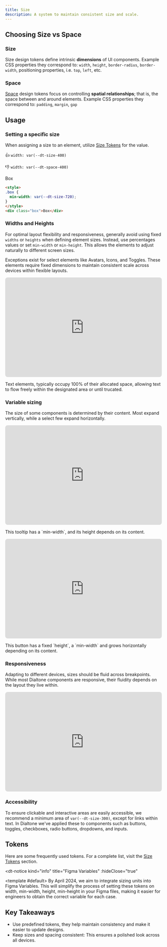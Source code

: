 ```yaml
---
title: Size
description: A system to maintain consistent size and scale.
---
```


<svg-loader name="size-img" />

## Choosing Size vs Space

### Size

Size design tokens define intrinsic **dimensions** of UI components. Example CSS properties they correspond to: `width`, `height`, `border-radius`, `border-width`, positioning properties, i.e. `top`, `left`, etc.

### Space

[Space](/design/space/) design tokens focus on controlling **spatial relationships**; that is, the space between and around elements. Example CSS properties they correspond to: `padding`, `margin`, `gap`

## Usage

### Setting a specific size

<div class="d-d-grid d-gg24 d-g-cols3 md:d-g-cols1">
<div>

When assigning a size to an element, utilize [Size Tokens](#tokens) for the value.

👍
`width: var(--dt-size-400)`

👎
`width: var(--dt-space-400)`
</div>
<div class="d-gc2">
<code-well-header>
  <div class="d-d-grid d-gg24 d-g-cols2 md:d-g-cols1 d-w100p">
    <div class="d-fl-center d-ba d-bc-purple-400 d-js-center" :style="{ width: 'fit-content', minWidth: selectedSize }">
      Box
    </div>
    <dt-select-menu label="min-width" :options="sizeValues" @change="changeBoxSize" />
  </div>
</code-well-header>

```html
<style>
.box {
  min-width: var(--dt-size-720);
}
</style>
<div class="box">Box</div>
```

</div>
</div>

### Widths and Heights

<div class="d-d-grid d-gg24 d-g-cols3 md:d-g-cols1">
<dt-stack direction="column" gap="100">
<p>

For optimal layout flexibility and responsiveness, generally avoid using fixed `widths` or `heights` when defining element sizes. Instead, use percentages values or set `min-width` or `min-height`. This allows the elements to adjust naturally to different screen sizes.

</p>
<p class="d-body--md d-fc-tertiary">
Exceptions exist for select elements like Avatars, Icons, and Toggles. These elements require fixed dimensions to maintain consistent scale across devices within flexible layouts.
</p>
</dt-stack>

<dt-stack class="d-gc2" direction="column" gap="500">
<iframe class="d-bgc-contrast" style="border: 0px solid rgba(0, 0, 0, 0.1); border-radius: 8px" width="100%" height="320" src="https://www.figma.com/embed?embed_host=share&url=https%3A%2F%2Fwww.figma.com%2Fproto%2FQe6cz41vPBozP4PhgGqFin/Docs-Protos?page-id=0%3A1&type=design&node-id=5-25635&viewport=-1055%2C122%2C0.69&t=iCwsUiY6dBufHiTQ-8&scaling=min-zoom&starting-point-node-id=5%3A25635&hotspot-hints=0&hide-ui=1"></iframe>
<div>
<p class="d-body--md d-fc-tertiary">Text elements, typically occupy 100% of their allocated space, allowing text to flow freely within the designated area or until trucated.</p>
</div>
</dt-stack>
</div>

### Variable sizing

<div class="d-d-grid d-gg24 d-g-cols3 md:d-g-cols1">
<div>

The size of some components is determined by their content. Most expand vertically, while a select few expand horizontally.

</div>
<dt-stack direction="column" gap="500">
<iframe class="d-bgc-contrast" style="border: 0px solid rgba(0, 0, 0, 0.1); border-radius: 8px" width="100%" height="320" src="https://www.figma.com/embed?embed_host=share&url=https%3A%2F%2Fwww.figma.com%2Fproto%2FQe6cz41vPBozP4PhgGqFin/Docs-Protos?page-id=0%3A1&type=design&node-id=5-25749&viewport=-1055%2C122%2C0.69&t=iCwsUiY6dBufHiTQ-8&scaling=min-zoom&starting-point-node-id=5%3A25739&hotspot-hints=0&hide-ui=1"></iframe>
<p class="d-body--md d-fc-tertiary">This tooltip has a `min-width`, and its height depends on its content.</p>
</dt-stack>
<dt-stack direction="column" gap="500">
<iframe class="d-bgc-contrast" style="border: 0px solid rgba(0, 0, 0, 0.1); border-radius: 8px" width="100%" height="320" src="https://www.figma.com/embed?embed_host=share&url=https%3A%2F%2Fwww.figma.com%2Fproto%2FQe6cz41vPBozP4PhgGqFin/Docs-Protos?page-id=0%3A1&type=design&node-id=5-25744&viewport=-1055%2C122%2C0.69&t=iCwsUiY6dBufHiTQ-8&scaling=min-zoom&starting-point-node-id=5%3A25744&hotspot-hints=0&hide-ui=1"></iframe>
<p class="d-body--md d-fc-tertiary">This button has a fixed `height`, a `min-width` and grows horizontally depending on its content.</p>
</dt-stack>
</div>

### Responsiveness

<div class="d-d-grid d-gg24 d-g-cols3 md:d-g-cols1">
<div>

Adapting to different devices, sizes should be fluid across breakpoints. While most Dialtone components are responsive, their fluidity depends on the layout they live within.

</div>
<dt-stack class="d-gc2" direction="column" gap="500">
<div>
<iframe class="d-bgc-contrast" style="border: 0px solid rgba(0, 0, 0, 0.1); border-radius: 8px" width="100%" height="320" src="https://www.figma.com/embed?embed_host=share&url=https%3A%2F%2Fwww.figma.com%2Fproto%2FQe6cz41vPBozP4PhgGqFin/Docs-Protos?page-id=0%3A1&type=design&node-id=5-25679&viewport=-722%2C-310%2C0.54&t=rVgNK5NwIXaPxkHq-8&scaling=min-zoom&starting-point-node-id=5%3A25663&hotspot-hints=0&hide-ui=1"></iframe>
</div>
</dt-stack>
</div>

### Accessibility

<div class="d-d-grid d-gg24 d-g-cols1 md:d-g-cols1">

To ensure clickable and interactive areas are easily accessible, we recommend a minimum area of `var(--dt-size-300)`, except for links within text. In Dialtone we've applied these to components such as buttons, toggles, checkboxes, radio buttons, dropdowns, and inputs.

</div>

## Tokens

Here are some frequently used tokens. For a complete list, visit the [Size Tokens](/tokens/size/) section.

<token-table category="size" :tokenList="true" :tokens="tokens" theme="light" />

<dt-notice
  kind="info"
  title="Figma Variables"
  :hideClose="true"
>
  <template #default>
    By April 2024, we aim to integrate sizing units into Figma Variables. This will simplify the process of setting these tokens on width, min-width, height, min-height in your Figma files, making it easier for engineers to obtain the correct variable for each case.
  </template>
</dt-notice>

## Key Takeaways

- Use predefined tokens, they help maintain consistency and make it easier to update designs.
- Keep sizes and spacing consistent: This ensures a polished look across all devices.

<script setup>
import { ref } from 'vue';
import tokensJson from '@dialpad/dialtone-tokens/dist/doc.json';

const sizes = ["size/300", "size/450", "size/400", "size/500", "size/550", "size/600"];
const theme = "base-light";
const tokens = Object.keys(tokensJson[theme] ?? {}).reduce((acc, curr) => {
  if (sizes.includes(curr)) {
    const { name, value, description } = tokensJson[theme][curr]["css/variables"];
    acc.push({
      name,
      tokenValue: value,
      description,
      exampleValue: value,
      exampleName: name,
    });
  }
  return acc;
}, []);

  const sizeValues = [
    { value: 'var(--dt-size-720)', label: 'var(--dt-size-720)' },
    { value: 'var(--dt-size-800)', label: 'var(--dt-size-800)' },
    { value: 'var(--dt-size-825)', label: 'var(--dt-size-825)' },
  ];

  const selectedSize = ref('var(--dt-size-720)');

  const changeBoxSize = (newSize) => {
    selectedSize.value = newSize;
  };
</script>
